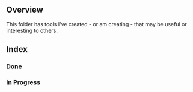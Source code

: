 ## Overview
This folder has tools I've created - or am creating - that may be useful or interesting to others.

## Index

### Done

### In Progress